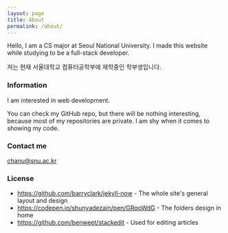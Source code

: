 ```yaml
---
layout: page
title: About
permalink: /about/
---
```


Hello, I am a CS major at Seoul National University. I made this website while studying to be a full-stack developer.

저는 현재 서울대학교 컴퓨터공학부에 재학중인 학부생입니다.

### Information

I am interested in web development.

You can check my GitHub repo, but there will be nothing interesting, because most of my repositories are private. I am shy when it comes to showing my code.

### Contact me

[chanu@snu.ac.kr](mailto:chanu@snu.ac.kr)

### License
* https://github.com/barryclark/jekyll-now - The whole site's general layout and design
* https://codepen.io/shunyadezain/pen/GRqoWdG - The folders design in home
* https://github.com/benweet/stackedit - Used for editing articles
<!--stackedit_data:
eyJoaXN0b3J5IjpbNTMyMjA5MjEsMTUwNjY0NzMzMl19
-->